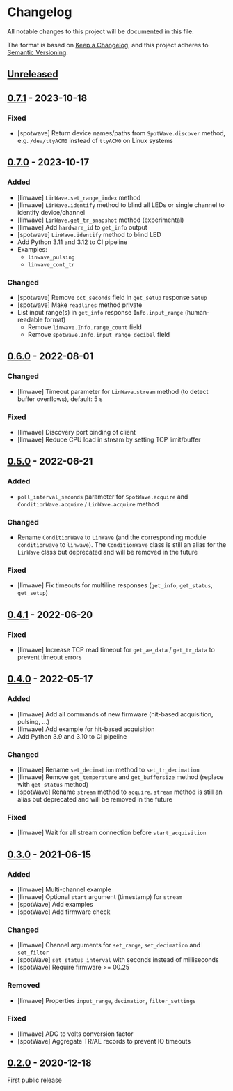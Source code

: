 # Changelog

All notable changes to this project will be documented in this file.

The format is based on [Keep a Changelog](https://keepachangelog.com/en/1.0.0/),
and this project adheres to [Semantic Versioning](https://semver.org/spec/v2.0.0.html).

## [Unreleased]

## [0.7.1] - 2023-10-18

### Fixed

- [spotwave] Return device names/paths from `SpotWave.discover` method, e.g. `/dev/ttyACM0` instead of `ttyACM0` on Linux systems

## [0.7.0] - 2023-10-17

### Added

- [linwave] `LinWave.set_range_index` method
- [linwave] `LinWave.identify` method to blind all LEDs or single channel to identify device/channel
- [linwave] `LinWave.get_tr_snapshot` method (experimental)
- [linwave] Add `hardware_id` to `get_info` output
- [spotwave] `LinWave.identify` method to blind LED
- Add Python 3.11 and 3.12 to CI pipeline
- Examples:
  - `linwave_pulsing`
  - `linwave_cont_tr`

### Changed

- [spotwave] Remove `cct_seconds` field in `get_setup` response `Setup`
- [spotwave] Make `readlines` method private
- List input range(s) in `get_info` response `Info.input_range` (human-readable format)
  - Remove `linwave.Info.range_count` field
  - Remove `spotwave.Info.input_range_decibel` field

## [0.6.0] - 2022-08-01

### Changed

- [linwave] Timeout parameter for `LinWave.stream` method (to detect buffer overflows), default: 5 s

### Fixed

- [linwave] Discovery port binding of client
- [linwave] Reduce CPU load in stream by setting TCP limit/buffer


## [0.5.0] - 2022-06-21

### Added

- `poll_interval_seconds` parameter for `SpotWave.acquire` and `ConditionWave.acquire` / `LinWave.acquire` method

### Changed

- Rename `ConditionWave` to `LinWave` (and the corresponding module `conditionwave` to `linwave`). The `ConditionWave` class is still an alias for the `LinWave` class but deprecated and will be removed in the future

### Fixed

- [linwave] Fix timeouts for multiline responses (`get_info`, `get_status`, `get_setup`)


## [0.4.1] - 2022-06-20

### Fixed

- [linwave] Increase TCP read timeout for `get_ae_data` / `get_tr_data` to prevent timeout errors


## [0.4.0] - 2022-05-17

### Added

- [linwave] Add all commands of new firmware (hit-based acquisition, pulsing, ...)
- [linwave] Add example for hit-based acquisition
- Add Python 3.9 and 3.10 to CI pipeline

### Changed

- [linwave] Rename `set_decimation` method to `set_tr_decimation`
- [linwave] Remove `get_temperature` and `get_buffersize` method (replace with `get_status` method)
- [spotWave] Rename `stream` method to `acquire`. `stream` method is still an alias but deprecated and will be removed in the future

### Fixed

- [linwave] Wait for all stream connection before `start_acquisition`


## [0.3.0] - 2021-06-15

### Added

- [linwave] Multi-channel example
- [linwave] Optional `start` argument (timestamp) for `stream`
- [spotWave] Add examples
- [spotWave] Add firmware check

### Changed

- [linwave] Channel arguments for `set_range`, `set_decimation` and `set_filter`
- [spotWave] `set_status_interval` with seconds instead of milliseconds
- [spotWave] Require firmware >= 00.25

### Removed
- [linwave] Properties `input_range`, `decimation`, `filter_settings`

### Fixed

- [linwave] ADC to volts conversion factor
- [spotWave] Aggregate TR/AE records to prevent IO timeouts


## [0.2.0] - 2020-12-18

First public release

[Unreleased]: https://github.com/vallen-systems/pyWaveLine/compare/0.7.1...HEAD
[0.7.1]: https://github.com/vallen-systems/pyWaveLine/compare/0.7.0...0.7.1
[0.7.0]: https://github.com/vallen-systems/pyWaveLine/compare/0.6.0...0.7.0
[0.6.0]: https://github.com/vallen-systems/pyWaveLine/compare/0.5.0...0.6.0
[0.5.0]: https://github.com/vallen-systems/pyWaveLine/compare/0.4.1...0.5.0
[0.4.1]: https://github.com/vallen-systems/pyWaveLine/compare/0.4.0...0.4.1
[0.4.0]: https://github.com/vallen-systems/pyWaveLine/compare/0.3.0...0.4.0
[0.3.0]: https://github.com/vallen-systems/pyWaveLine/compare/0.2.0...0.3.0
[0.2.0]: https://github.com/vallen-systems/pyWaveLine/releases/tag/0.2.0
